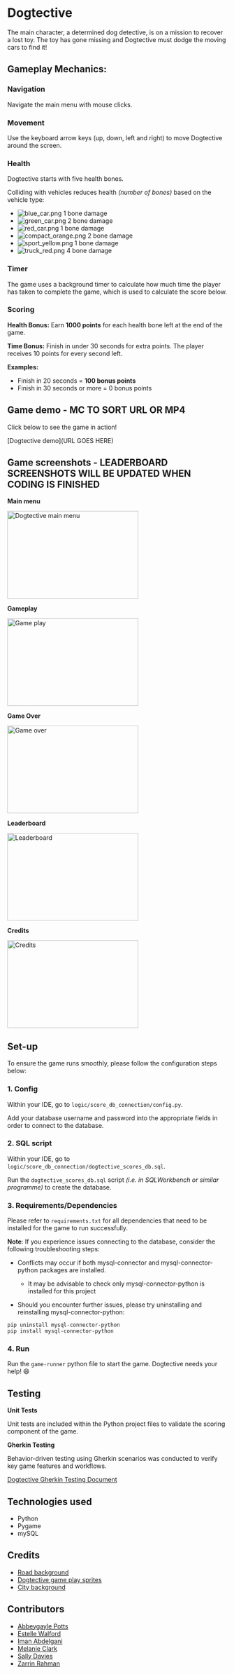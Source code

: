 # Dogtective

The main character, a determined dog detective, is on a mission to recover a lost toy.
The toy has gone missing and Dogtective must dodge the moving cars to find it!

## Gameplay Mechanics:

### Navigation

Navigate the main menu with mouse clicks.

### Movement

Use the keyboard arrow keys (up, down, left and right) to move Dogtective around the screen.

### Health

Dogtective starts with five health bones.

Colliding with vehicles reduces health _(number of bones)_ based on the vehicle type:

- ![blue_car.png](logic/assets/images/obstacles/blue_car.png) 1 bone damage
- ![green_car.png](logic/assets/images/obstacles/green_car.png) 2 bone damage
- ![red_car.png](logic/assets/images/obstacles/red_car.png) 1 bone damage
- ![compact_orange.png](logic/assets/images/obstacles/compact_orange.png) 2 bone damage
- ![sport_yellow.png](logic/assets/images/obstacles/sport_yellow.png) 1 bone damage
- ![truck_red.png](logic/assets/images/obstacles/truck_red.png) 4 bone damage

### Timer

The game uses a background timer to calculate how much time the player has taken to complete the game, which is used to
calculate the score below.

### Scoring

**Health Bonus:**
Earn **1000 points** for each health bone left at the end of the game.

**Time Bonus:**
Finish in under 30 seconds for extra points. The player receives 10 points for every second left.

**Examples:**

- Finish in 20 seconds = **100 bonus points**
- Finish in 30 seconds or more = 0 bonus points

## Game demo - MC TO SORT URL OR MP4

Click below to see the game in action!

[Dogtective demo](URL GOES HERE)

## Game screenshots - LEADERBOARD SCREENSHOTS WILL BE UPDATED WHEN CODING IS FINISHED

**Main menu**

<img src="logic/assets/images/readme/main_menu.png" alt="Dogtective main menu" width="300" height="200">

**Gameplay**

<img src="logic/assets/images/readme/game_play.png" alt="Game play" width="300" height="200">

**Game Over**

<img src="logic/assets/images/readme/game_over.png" alt="Game over" width="300" height="200">

**Leaderboard**

<img src="logic/assets/images/readme/leaderboard.png" alt="Leaderboard" width="300" height="200">

**Credits**

<img src="logic/assets/images/readme/credits.png" alt="Credits" width="300" height="200">

## Set-up

To ensure the game runs smoothly, please follow the configuration steps below:

### 1. Config

Within your IDE, go to `logic/score_db_connection/config.py`.

Add your database username and password into the appropriate fields in order to connect to the database.

### 2. SQL script

Within your IDE, go to `logic/score_db_connection/dogtective_scores_db.sql`.

Run the `dogtective_scores_db.sql` script _(i.e. in SQLWorkbench or similar programme)_ to create the database.

### 3. Requirements/Dependencies

Please refer to `requirements.txt` for all dependencies that need to be installed for the game to run successfully.

**Note**: If you experience issues connecting to the database, consider the following troubleshooting steps:

- Conflicts may occur if both mysql-connector and mysql-connector-python packages are installed.
    - It may be advisable to check only mysql-connector-python is installed for this project


- Should you encounter further issues, please try uninstalling and reinstalling mysql-connector-python:

```
pip uninstall mysql-connector-python
pip install mysql-connector-python
```

### 4. Run

Run the `game-runner` python file to start the game. Dogtective needs your help! 😄

## Testing

**Unit Tests**

Unit tests are included within the Python project files to validate the scoring component of the game.

**Gherkin Testing**

Behavior-driven testing using Gherkin scenarios was conducted to verify key game features and workflows.

[Dogtective Gherkin Testing Document](https://docs.google.com/document/d/1CAA7vhVbutaQlb3D5VKj_CWAI0k222RVCaKzvvJZVbU/edit?usp=drive_link)

## Technologies used

- Python
- Pygame
- mySQL

## Credits

- [Road background](https://www.freepik.com/free-vector/aerial-scene-intersection_5361164.htm#fromView=search&page=1&position=6&uuid=a2915187-2a0e-49fe-b8a5-0a10b6afb006)
- [Dogtective game play sprites](https://free-game-assets.itch.io/free-street-animal-pixel-art-asset-pack)
- [City background](https://lucky-loops.itch.io/parallax-city-background)

## Contributors

- [Abbeygayle Potts](https://github.com/AbbeygayleP)
- [Estelle Walford](https://github.com/esterwalf)
- [Iman Abdelgani](https://github.com/AversionToDeepWater)
- [Melanie Clark](https://github.com/Melanie-Clark)
- [Sally Davies](https://github.com/baby-sal)
- [Zarrin Rahman](https://github.com/z-for-zarrin)